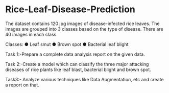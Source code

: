 # Rice-Leaf-Disease-Prediction

The dataset contains 120 jpg images of disease-infected rice leaves. The images are grouped into 3 classes based on the type of disease. There are 40 images in each class.

Classes:
●	Leaf smut
●	Brown spot
●	Bacterial leaf blight

Task 1:-Prepare a complete data analysis report on the given data.

Task 2:-Create a model which can classify the three major attacking diseases of rice plants like leaf blast, bacterial blight and brown spot.

Task3:- Analyze various techniques like Data Augmentation, etc and create a report on that.
